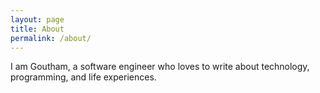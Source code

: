 ```yaml
---
layout: page
title: About
permalink: /about/
---
```


I am Goutham, a software engineer who loves to write about technology, programming, and life experiences.
